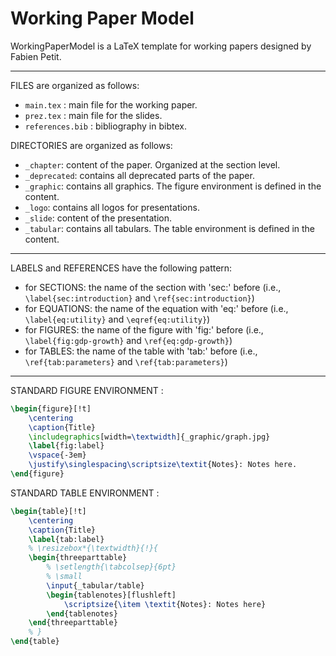 # Working Paper Model

WorkingPaperModel is a LaTeX template for working papers designed by Fabien Petit.

---------------------

FILES are organized as follows:
- `main.tex` : main file for the working paper.
- `prez.tex` : main file for the slides.
- `references.bib` : bibliography in bibtex.

DIRECTORIES are organized as follows:

- `_chapter`: content of the paper. Organized at the section level.
- `_deprecated`: contains all deprecated parts of the paper.
- `_graphic`: contains all graphics. The figure environment is defined in the content.
- `_logo`: contains all logos for presentations.
- `_slide`: content of the presentation.
- `_tabular`: contains all tabulars. The table environment is defined in the content.

---------------------

LABELS and REFERENCES have the following pattern:

- for SECTIONS: the name of the section with 'sec:' before (i.e., `\label{sec:introduction}` and `\ref{sec:introduction}`)
- for EQUATIONS: the name of the equation with 'eq:' before (i.e., `\label{eq:utility}` and `\eqref{eq:utility}`)
- for FIGURES: the name of the figure with 'fig:' before (i.e., `\label{fig:gdp-growth}` and `\ref{eq:gdp-growth}`)
- for TABLES: the name of the table with 'tab:' before (i.e., `\ref{tab:parameters}` and `\ref{tab:parameters}`)

---------------------

STANDARD FIGURE ENVIRONMENT :

```latex
\begin{figure}[!t]
    \centering
    \caption{Title}
    \includegraphics[width=\textwidth]{_graphic/graph.jpg}
    \label{fig:label}
    \vspace{-3em}
    \justify\singlespacing\scriptsize\textit{Notes}: Notes here.
\end{figure}
```

STANDARD TABLE ENVIRONMENT :

```latex
\begin{table}[!t]
    \centering
    \caption{Title}
    \label{tab:label}
    % \resizebox*{\textwidth}{!}{
    \begin{threeparttable}
        % \setlength{\tabcolsep}{6pt}
        % \small
        \input{_tabular/table}
        \begin{tablenotes}[flushleft]
            \scriptsize{\item \textit{Notes}: Notes here}
        \end{tablenotes}
    \end{threeparttable}
    % }
\end{table}
```

